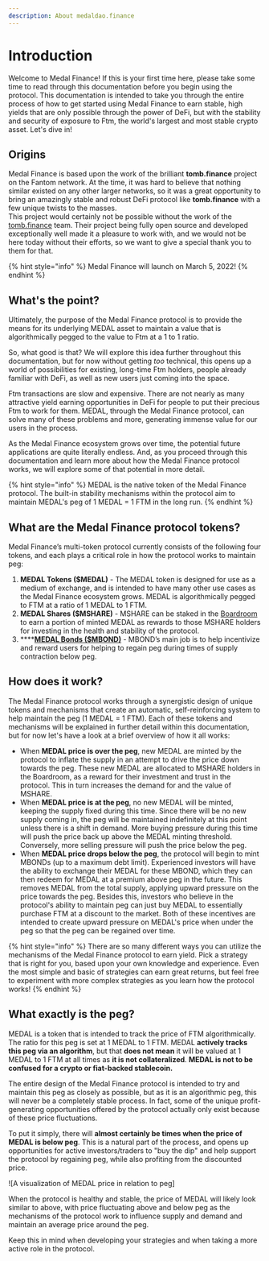 ```yaml
---
description: About medaldao.finance
---
```


# Introduction

Welcome to Medal Finance! If this is your first time here, please take some time to read through this documentation before you begin using the protocol. This documentation is intended to take you through the entire process of how to get started using Medal Finance to earn stable, high yields that are only possible through the power of DeFi, but with the stability and security of exposure to Ftm, the world's largest and most stable crypto asset. Let's dive in!

## Origins

Medal Finance is based upon the work of the brilliant **tomb.finance** project on the Fantom network. At the time, it was hard to believe that nothing similar existed on any other larger networks, so it was a great opportunity to bring an amazingly stable and robust DeFi protocol like **tomb.finance** with a few unique twists to the masses.
\
This project would certainly not be possible without the work of the [tomb.finance](https://tomb.finance) team. Their project being fully open source and developed exceptionally well made it a pleasure to work with, and we would not be here today without their efforts, so we want to give a special thank you to them for that.

{% hint style="info" %}
Medal Finance will launch on March 5, 2022!&#x20;
{% endhint %}

## What's the point?

Ultimately, the purpose of the Medal Finance protocol is to provide the means for its underlying MEDAL asset to maintain a value that is algorithmically pegged to the value to Ftm at a 1 to 1 ratio.

So, what good is that? We will explore this idea further throughout this documentation, but for now without getting _too_ technical, this opens up a world of possibilities for existing, long-time Ftm holders, people already familiar with DeFi, as well as new users just coming into the space.

Ftm transactions are slow and expensive. There are not nearly as many attractive yield earning opportunities in DeFi for people to put their precious Ftm to work for them. MEDAL, through the Medal Finance protocol, can solve many of these problems and more, generating immense value for our users in the process.

As the Medal Finance ecosystem grows over time, the potential future applications are quite literally endless. And, as you proceed through this documentation and learn more about how the Medal Finance protocol works, we will explore some of that potential in more detail.

{% hint style="info" %}
MEDAL is the native token of the Medal Finance protocol. The built-in stability mechanisms within the protocol aim to maintain MEDAL's peg of 1 MEDAL = 1 FTM in the long run.
{% endhint %}

## What are the Medal Finance protocol tokens?&#x20;

Medal Finance’s multi-token protocol currently consists of the following four tokens, and each plays a critical role in how the protocol works to maintain peg:

1. **MEDAL Tokens ($MEDAL)** - The MEDAL token is designed for use as a medium of exchange, and is intended to have many other use cases as the Medal Finance ecosystem grows. MEDAL is algorithmically pegged to FTM at a ratio of 1 MEDAL to 1 FTM.
2. **MEDAL Shares ($MSHARE)** - MSHARE can be staked in the [Boardroom](protocol/boardroom.md) to earn a portion of minted MEDAL as rewards to those MSHARE holders for investing in the health and stability of the protocol.
3. ****[**MEDAL Bonds ($MBOND)**](protocol/bonds-mechanism.md) - MBOND’s main job is to help incentivize and reward users for helping to regain peg during times of supply contraction below peg.

## How does it work?

The Medal Finance protocol works through a synergistic design of unique tokens and mechanisms that create an automatic, self-reinforcing system to help maintain the peg (1 MEDAL = 1 FTM). Each of these tokens and mechanisms will be explained in further detail within this documentation, but for now let's have a look at a brief overview of how it all works:

* When **MEDAL price is over the peg**, new MEDAL are minted by the protocol to inflate the supply in an attempt to drive the price down towards the peg. These new MEDAL are allocated to MSHARE holders in the Boardroom, as a reward for their investment and trust in the protocol. This in turn increases the demand for and the value of MSHARE.
* When **MEDAL price is at the peg**, no new MEDAL will be minted, keeping the supply fixed during this time. Since there will be no new supply coming in, the peg will be maintained indefinitely at this point unless there is a shift in demand. More buying pressure during this time will push the price back up above the MEDAL minting threshold. Conversely, more selling pressure will push the price below the peg.
* When **MEDAL price drops below the peg**, the protocol will begin to mint MBONDs (up to a maximum debt limit). Experienced investors will have the ability to exchange their MEDAL for these MBOND, which they can then redeem for MEDAL at a premium above peg in the future. This removes MEDAL from the total supply, applying upward pressure on the price towards the peg. Besides this, investors who believe in the protocol's ability to maintain peg can just buy MEDAL to essentially purchase FTM at a discount to the market. Both of these incentives are intended to create upward pressure on MEDAL's price when under the peg so that the peg can be regained over time.

{% hint style="info" %}
There are so many different ways you can utilize the mechanisms of the Medal Finance protocol to earn yield. Pick a strategy that is right for you, based upon your own knowledge and experience. Even the most simple and basic of strategies can earn great returns, but feel free to experiment with more complex strategies as you learn how the protocol works!
{% endhint %}

## What exactly is the peg?

MEDAL is a token that is intended to track the price of FTM algorithmically. The ratio for this peg is set at 1 MEDAL to 1 FTM. MEDAL **actively tracks this peg via an algorithm**, but that **does not mean** it will be valued at 1 MEDAL to 1 FTM at all times as **it is not collateralized**. **MEDAL is not to be confused for a crypto or fiat-backed stablecoin.**&#x20;

The entire design of the Medal Finance protocol is intended to try and maintain this peg as closely as possible, but as it is an algorithmic peg, this will never be a completely stable process. In fact, some of the unique profit-generating opportunities offered by the protocol actually only exist because of these price fluctuations.

To put it simply, there will **almost certainly be times when the price of MEDAL is below peg**. This is a natural part of the process, and opens up opportunities for active investors/traders to "buy the dip" and help support the protocol by regaining peg, while also profiting from the discounted price.

![A visualization of MEDAL price in relation to peg]

When the protocol is healthy and stable, the price of MEDAL will likely look similar to above, with price fluctuating above and below peg as the mechanisms of the protocol work to influence supply and demand and maintain an average price around the peg.

Keep this in mind when developing your strategies and when taking a more active role in the protocol.
